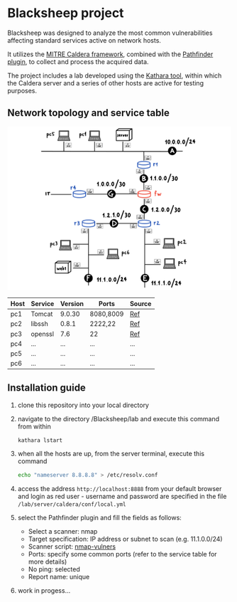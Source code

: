 # Blacksheep project

Blacksheep was designed to analyze the most common vulnerabilities affecting standard services active on network hosts.

It utilizes the [MITRE Caldera framework](https://github.com/mitre/caldera), combined with the [Pathfinder plugin](https://github.com/center-for-threat-informed-defense/caldera_pathfinder), to collect and process the acquired data.

The project includes a lab developed using the [Kathara tool](https://github.com/KatharaFramework/Kathara), within which the Caldera server and a series of other hosts are active for testing purposes.

## Network topology and service table

![](rete.jpeg)

| Host    | Service   | Version    | Ports      | Source                                                                    |
|---------|-----------|------------|------------|---------------------------------------------------------------------------|
| pc1     | Tomcat    | 9.0.30     | 8080,8009  | [Ref](https://github.com/vulhub/vulhub/tree/master/tomcat/CVE-2020-1938)  |
| pc2     | libssh    | 0.8.1      | 2222,22    | [Ref](https://github.com/vulhub/vulhub/tree/master/libssh/CVE-2018-10933) |
| pc3     | openssl   | 7.6        | 22         | [Ref](https://vulners.com/cve/CVE-2018-15473)                             |
| pc4     |  ...      |     ...    |    ...     |                    ...                                                    |
| pc5     |  ...      |     ...    |    ...     |                    ...                                                    |
| pc6     |  ...      |     ...    |    ...     |                    ...                                                    |

## Installation guide

1. clone this repository into your local directory

2. navigate to the directory /Blacksheep/lab and execute this command from within
    ```Bash
    kathara lstart
    ```

3. when all the hosts are up, from the server terminal, execute this command
    ```Bash
    echo "nameserver 8.8.8.8" > /etc/resolv.conf
    ```

4. access the address `http://localhost:8888` from your default browser and login as red user - username and password are specified in the file `/lab/server/caldera/conf/local.yml`

5. select the Pathfinder plugin and fill the fields as follows:  
    - Select a scanner: nmap  
    - Target specification: IP address or subnet to scan (e.g. 11.1.0.0/24)  
    - Scanner script: [nmap-vulners](https://github.com/vulnersCom/nmap-vulners/tree/bbf53dd085f8d810921ee00ccf85bdb329d59514)
    - Ports: specify some common ports (refer to the service table for more details)
    - No ping: selected
    - Report name: unique

6. work in progess...